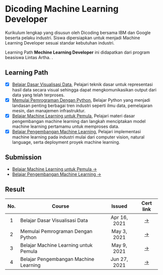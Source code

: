 # Dicoding Machine Learning Developer

Kurikulum lengkap yang disusun oleh Dicoding bersama IBM dan Google beserta pelaku industri. Siswa dipersiapkan untuk menjadi Machine Learning Developer sesuai standar kebutuhan industri. 

Learning Path **Mechine Learning Developer** ini didapatkan dari program beasiswa Lintas Artha.
.
## Learning Path

- [x] [Belajar Dasar Visualisasi Data](https://www.dicoding.com/academies/177), Pelajari teknik dasar untuk representasi hasil data secara visual sehingga dapat mengkomunikasikan output dari data yang telah terproses.
- [x] [Memulai Pemrograman Dengan Python](https://www.dicoding.com/academies/86), Belajar Python yang menjadi landasan penting berbagai tren industri seperti ilmu data, pemelajaran mesin, dan manajemen infrastruktur.
- [x] [Belajar Machine Learning untuk Pemula](https://www.dicoding.com/academies/184), Pelajari materi dasar pengembangan machine learning dan langkah menciptakan model machine learning pertamamu untuk memproses data.
- [x] [Belajar Pengembangan Machine Learning](https://www.dicoding.com/academies/185), Pelajari implementasi machine learning pada industri mulai dari computer vision, natural language, serta deployment proyek machine learning.

## Submission

- [Belajar Machine Learning untuk Pemula →](https://github.com/mrbvrz/dicoding-machine-learning-developer/tree/master/belajar-machine-learning-untuk-pemula/)
- [Belajar Pengembangan Machine Learning →](https://github.com/mrbvrz/dicoding-machine-learning-developer/blob/master/belajar-pengembangan-machine-learning/)

## Result

| No.  | Course                                  |  Issued | Cert link |
|:----:|---|:-:|:-:|
|  1   |  Belajar Dasar Visualisasi Data         | Apr 16, 2021 | [→](https://www.dicoding.com/certificates/07Z6LDD9MPQR) |
|  2   |  Memulai Pemrograman Dengan Python      | May 3, 2021 | [→](https://www.dicoding.com/certificates/81P21JK1JZOY) |
|  3   |  Belajar Machine Learning untuk Pemula  | May 9, 2021 | [→](https://www.dicoding.com/certificates/GRX5G1N8VX0M) |
|  4   |  Belajar Pengembangan Machine Learning  | Jun 27, 2021 | [→](https://www.dicoding.com/certificates/JLX13502GP72) |
